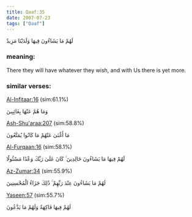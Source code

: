```yaml
---
title: Qaaf:35
date: 2007-07-23
tags: ["Qaaf"]
---
```

لَهُمْ مَا يَشَاءُونَ فِيهَا وَلَدَيْنَا مَزِيدٌ
### meaning: 
There they will have whatever they wish, and with Us there is yet more.
### similar verses: 

[Al-Infitaar:16](/82/16) (sim:61.1%)

وَمَا هُمْ عَنْهَا بِغَائِبِينَ

[Ash-Shu'araa:207](/26/207) (sim:58.8%)

مَا أَغْنَىٰ عَنْهُمْ مَا كَانُوا يُمَتَّعُونَ

[Al-Furqaan:16](/25/16) (sim:58.1%)

لَهُمْ فِيهَا مَا يَشَاءُونَ خَالِدِينَ ۚ كَانَ عَلَىٰ رَبِّكَ وَعْدًا مَسْئُولًا

[Az-Zumar:34](/39/34) (sim:55.9%)

لَهُمْ مَا يَشَاءُونَ عِنْدَ رَبِّهِمْ ۚ ذَٰلِكَ جَزَاءُ الْمُحْسِنِينَ

[Yaseen:57](/36/57) (sim:55.7%)

لَهُمْ فِيهَا فَاكِهَةٌ وَلَهُمْ مَا يَدَّعُونَ
